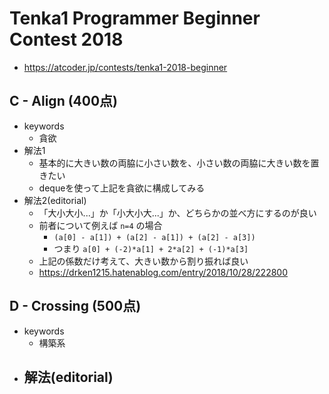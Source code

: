 # Tenka1 Programmer Beginner Contest 2018
* https://atcoder.jp/contests/tenka1-2018-beginner


## C - Align (400点)
* keywords
  - 貪欲
* 解法1
  - 基本的に大きい数の両脇に小さい数を、小さい数の両脇に大きい数を置きたい
  - dequeを使って上記を貪欲に構成してみる
* 解法2(editorial)
  - 「大小大小...」か「小大小大...」か、どちらかの並べ方にするのが良い
  - 前者について例えば `n=4` の場合
    - `(a[0] - a[1]) + (a[2] - a[1]) + (a[2] - a[3])`
    - つまり `a[0] + (-2)*a[1] + 2*a[2] + (-1)*a[3]`
  - 上記の係数だけ考えて、大きい数から割り振れば良い
  - https://drken1215.hatenablog.com/entry/2018/10/28/222800


## D - Crossing (500点)
* keywords
  - 構築系
* 解法(editorial)
  - 
